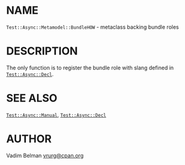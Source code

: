 NAME
====



`Test::Async::Metamodel::BundleHOW` - metaclass backing bundle roles

DESCRIPTION
===========



The only function is to register the bundle role with slang defined in [`Test::Async::Decl`](https://github.com/vrurg/raku-Test-Async/blob/v0.0.13/docs/md/Test/Async/Decl.md).

SEE ALSO
========

[`Test::Async::Manual`](https://github.com/vrurg/raku-Test-Async/blob/v0.0.13/docs/md/Test/Async/Manual.md), [`Test::Async::Decl`](https://github.com/vrurg/raku-Test-Async/blob/v0.0.13/docs/md/Test/Async/Decl.md)

AUTHOR
======

Vadim Belman <vrurg@cpan.org>

